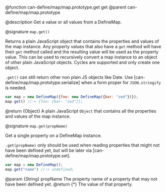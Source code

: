 @function can-define/map/map.prototype.get get
@parent can-define/map/map.prototype

@description Get a value or all values from a DefineMap.

@signature `map.get()`

  Returns a plain JavaScript object that contains the properties and values of the map instance.  Any property values
  that also have a `get` method will have their `get` method called and the resulting value will be used as
  the property value.  This can be used to recursively convert a map instance to an object of other plain
  JavaScript objects.  Cycles are supported and only create one object.

  `.get()` can still return other non plain JS objects like Date.
  Use [can-define/map/map.prototype.serialize] when a form proper for `JSON.stringify` is needed.

  ```js
  var map = new DefineMap({foo: new DefineMap({bar: "zed"})});
  map.get() //-> {foo: {bar: "zed"}};
  ```

  @return {Object} A plain JavaScript `Object` that contains all the properties and values of the map instance.

@signature `map.get(propName)`

  Get a single property on a DefineMap instance.

  `.get(propName)` only should be used when reading properties that might not have been defined yet, but
  will be later via [can-define/map/map.prototype.set].

  ```js
  var map = new DefineMap();
  map.get("name") //-> undefined;
  ```

  @param {String} propName The property name of a property that may not have been defined yet.
  @return {*} The value of that property.
